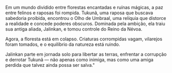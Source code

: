 Em um mundo dividido entre florestas encantadas e ruínas mágicas, a paz entre felinos e raposas foi rompida. Tukunã, uma raposa que buscava sabedoria proibida, encontrou o Olho de Umbraal, uma relíquia que distorce a realidade e concede poderes obscuros. Dominada pela ambição, ela traiu sua antiga aliada, Jalinkan, e tomou controle do Reino da Névoa.

Agora, a floresta está em colapso. Criaturas corrompidas vagam, vilarejos foram tomados, e o equilíbrio da natureza está ruindo.

Jalinkan parte em jornada solo para libertar as terras, enfrentar a corrupção e derrotar Tukunã — não apenas como inimiga, mas como uma amiga perdida que talvez ainda possa ser salva."
